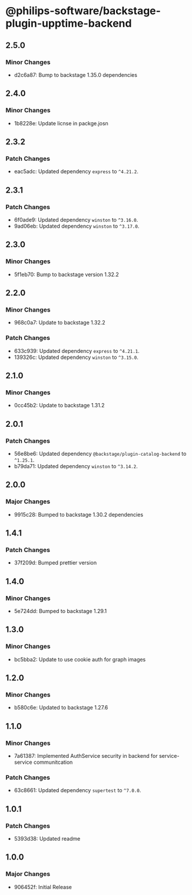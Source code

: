 # @philips-software/backstage-plugin-upptime-backend

## 2.5.0

### Minor Changes

- d2c6a87: Bump to backstage 1.35.0 dependencies

## 2.4.0

### Minor Changes

- 1b8228e: Update licnse in packge.josn

## 2.3.2

### Patch Changes

- eac5adc: Updated dependency `express` to `^4.21.2`.

## 2.3.1

### Patch Changes

- 6f0ade9: Updated dependency `winston` to `^3.16.0`.
- 9ad06eb: Updated dependency `winston` to `^3.17.0`.

## 2.3.0

### Minor Changes

- 5f1eb70: Bump to backstage version 1.32.2

## 2.2.0

### Minor Changes

- 968c0a7: Update to backstage 1.32.2

### Patch Changes

- 633c939: Updated dependency `express` to `^4.21.1`.
- 139326c: Updated dependency `winston` to `^3.15.0`.

## 2.1.0

### Minor Changes

- 0cc45b2: Update to backstage 1.31.2

## 2.0.1

### Patch Changes

- 56e8be6: Updated dependency `@backstage/plugin-catalog-backend` to `^1.25.1`.
- b79da71: Updated dependency `winston` to `^3.14.2`.

## 2.0.0

### Major Changes

- 9915c28: Bumped to backstage 1.30.2 dependencies

## 1.4.1

### Patch Changes

- 37f209d: Bumped prettier version

## 1.4.0

### Minor Changes

- 5e724dd: Bumped to backstage 1.29.1

## 1.3.0

### Minor Changes

- bc5bba2: Update to use cookie auth for graph images

## 1.2.0

### Minor Changes

- b580c6e: Updated to backstage 1.27.6

## 1.1.0

### Minor Changes

- 7a61387: Implemented AuthService security in backend for service-service communitcation

### Patch Changes

- 63c8661: Updated dependency `supertest` to `^7.0.0`.

## 1.0.1

### Patch Changes

- 5393d38: Updated readme

## 1.0.0

### Major Changes

- 906452f: Initial Release
